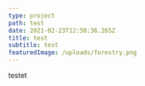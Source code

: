 ```yaml
---
type: project
path: test
date: 2021-02-23T12:50:36.265Z
title: test
subtitle: test
featuredImage: /uploads/forestry.png
---
```

testet